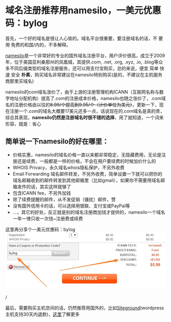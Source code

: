 # 域名注册推荐用namesilo，一美元优惠码：bylog

首先，一个好的域名是很让人心愉的。域名平台很重要，要注册域名的话，不 要 用 免费的和国/内的，不多解释。

[namesilo](https://www.namesilo.com/?rid=adf2827hj "域名注册推荐")是一个非常好的专业的国外域名注册平台，用户评价很高，成立于2009年，位于美国亚利桑那州的凤凰城，其提供.com, .net, .org, .xyz, .io, .blog等众多不同后缀类型的域名注册服务，还可以用支付宝购买，总的来说，便宜 简单 快速 安全 **朴素**，购买域名非常建议在namesilo特别购买(是的，不建议在主机服务商那里买域名)

namesilo的com域名涨价了，由于上游的注册管理机构ICANN（互联网名称与数字地址分配机构）提高了.com的注册成本价格，namesilo也随之涨价了，.com域名的注册价格由以往的~~8.99/个提高到9.95/个（计价单位为美元）~~，更新一下，现在注册一个.com的域名大概要17美元还多一点，话说现在的.com域名是真的贵，综合其表现，**namesilo仍然是注册域名时很不错的选择**，用了就知道，一个词来形容，就是：省心

## 简单说一下namesilo的好在哪里：

*   价格实惠，namesilo的域名价格一直以来都非常稳定，无隐藏费用，无论是注册还是续费，一般都是一样的价格，不会在用户要续费的时候加价什么的
*   WHOIS Privacy，永久域名whois隐私保护，不另外收费
*   Email Forwarding 域名邮件转发，不另外收费，简单设置一下就可以把你的域名邮箱收到的邮件转发到其他邮箱里（比如gmail），如果你不需要用域名邮箱发件的话，其实这样就够了
*   包含ICANN fee，不另外加钱
*   除了续费提醒的邮件，从不发促销（骚扰）邮件，赞
*   没有国外信用卡的话，可以选择用银联、支付宝或PayPal等
*   ...，其它的好处，反正就是别的域名注册商加钱才提供的，namesilo一个域名一年一律只收一次钱~注册费或续费

这里再分享个一美元优惠码：bylog
![namesilo域名注册优惠码](https://raw.githubusercontent.com/bylog/bylog.github.io/master/img/namesilo-coupon.jpg "namesilo怎么样、namesilo教程、namesilo优惠码-域名购买、转入等都可以用，一个人只能用一次")

/

最后，需要购买主机空间的话，仍然推荐用国外的，比如[Siteground](https://www.siteground.com/go/wpzhuji)(wordpress主机支持30天内退款)，[这里](https://bylog.github.io/hosting.html)了解更多
